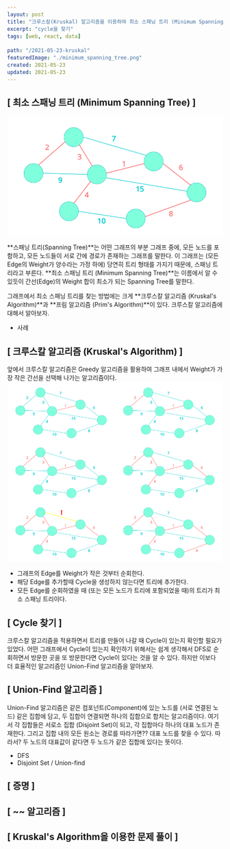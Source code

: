 ```yaml
---
layout: post
title: "크루스칼(Kruskal) 알고리즘을 이용하여 최소 스패닝 트리 (Minimum Spanning Tree) 찾기"
excerpt: "cycle을 찾기"
tags: [web, react, data]

path: "/2021-05-23-kruskal"
featuredImage: "./minimum_spanning_tree.png"
created: 2021-05-23
updated: 2021-05-23
---
```


## [ 최소 스패닝 트리 (Minimum Spanning Tree) ]  

![trigger-click.png](minimum_spanning_tree.png)  

**스패닝 트리(Spanning Tree)**는 어떤 그래프의 부분 그래프 중에, 모든 노드를 포함하고, 모든 노드들이 서로 간에 경로가 존재하는 그래프를 말한다. 이 그래프는 (모든 Edge의 Weight가 양수라는 가정 하에) 당연히 트리 형태를 가지기 때문에, 스패닝 트리라고 부른다. **최소 스패닝 트리 (Minimum Spanning Tree)**는 이름에서 알 수 있듯이 간선(Edge)의 Weight 합이 최소가 되는 Spanning Tree를 말한다.  

그래프에서 최소 스패닝 트리를 찾는 방법에는 크게 **크루스칼 알고리즘 (Kruskal's Algorithm)**과 **프림 알고리즘 (Prim's Algorithm)**이 있다. 크루스칼 알고리즘에 대해서 알아보자.  

- 사례  

## [ 크루스칼 알고리즘 (Kruskal's Algorithm) ]  
 앞에서 크루스칼 알고리즘은 Greedy 알고리즘을 활용하여 그래프 내에서 Weight가 가장 작은 간선을 선택해 나가는 알고리즘이다.  
![kruskal_algorithm.png](kruskal.png)  
- 그래프의 Edge를 Weight가 작은 것부터 순회한다.  
- 해당 Edge를 추가할때 Cycle을 생성하지 않는다면 트리에 추가한다.  
- 모든 Edge를 순회하였을 때 (또는 모든 노드가 트리에 포함되었을 때)의 트리가 최소 스패닝 트리이다.  

## [ Cycle 찾기 ]  
크루스칼 알고리즘을 적용하면서 트리를 만들어 나갈 때 Cycle이 있는지 확인할 필요가 있었다. 어떤 그래프에서 Cycle이 있는지 확인하기 위해서는 쉽게 생각해서 DFS로 순회하면서 방문한 곳을 또 방문한다면 Cycle이 있다는 것을 알 수 있다. 하지만 이보다 더 효율적인 알고리즘인 Union-Find 알고리즘을 알아보자.  

## [ Union-Find 알고리즘 ]  
Union-Find 알고리즘은 같은 컴포넌트(Component)에 있는 노드를 (서로 연결된 노드) 같은 집합에 담고, 두 집합이 연결되면 하나의 집합으로 합치는 알고리즘이다. 여기서 각 집합들은 서로소 집합 (Disjoint Set)이 되고, 각 집합마다 하나의 대표 노드가 존재한다. 그리고 집합 내의 모든 원소는 경로를 따라가면?? 대표 노드를 찾을 수 있다. 따라서? 두 노드의 대표값이 같다면 두 노드가 같은 집합에 있다는 뜻이다.  


- DFS
- Disjoint Set / Union-find

## [ 증명 ]



## [ ~~ 알고리즘 ]  

## [ Kruskal's Algorithm을 이용한 문제 풀이 ]  